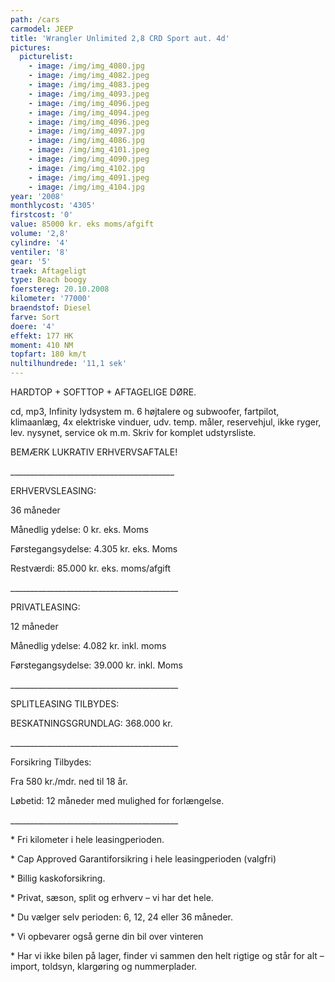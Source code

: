 ```yaml
---
path: /cars
carmodel: JEEP
title: 'Wrangler Unlimited 2,8 CRD Sport aut. 4d'
pictures:
  picturelist:
    - image: /img/img_4080.jpg
    - image: /img/img_4082.jpeg
    - image: /img/img_4083.jpeg
    - image: /img/img_4093.jpeg
    - image: /img/img_4096.jpeg
    - image: /img/img_4094.jpeg
    - image: /img/img_4096.jpeg
    - image: /img/img_4097.jpg
    - image: /img/img_4086.jpg
    - image: /img/img_4101.jpeg
    - image: /img/img_4090.jpeg
    - image: /img/img_4102.jpg
    - image: /img/img_4091.jpeg
    - image: /img/img_4104.jpg
year: '2008'
monthlycost: '4305'
firstcost: '0'
value: 85000 kr. eks moms/afgift
volume: '2,8'
cylindre: '4'
ventiler: '8'
gear: '5'
traek: Aftageligt
type: Beach boogy
foerstereg: 20.10.2008
kilometer: '77000'
braendstof: Diesel
farve: Sort
doere: '4'
effekt: 177 HK
moment: 410 NM
topfart: 180 km/t
nultilhundrede: '11,1 sek'
---
```

HARDTOP + SOFTTOP + AFTAGELIGE DØRE.

cd, mp3, Infinity lydsystem m. 6 højtalere og subwoofer, fartpilot, klimaanlæg, 4x elektriske vinduer, udv. temp. måler, reservehjul, ikke ryger, lev. nysynet, service ok m.m. Skriv for komplet udstyrsliste. 

BEMÆRK LUKRATIV ERHVERVSAFTALE!

\_\_\_\_\_\_\_\_\_\_\_\_\_\_\_\_\_\_\_\_\_\_\_\_\_\_\_\_\_\_\_\_\_\_\_\_\_\_\_\__

ERHVERVSLEASING:

36 måneder

Månedlig ydelse: 0 kr. eks. Moms 

Førstegangsydelse: 4.305 kr. eks. Moms

Restværdi: 85.000 kr. eks. moms/afgift

\_\_\_\_\_\_\_\_\_\_\_\_\_\_\_\_\_\_\_\_\_\_\_\_\_\_\_\_\_\_\_\_\_\_\_\_\_\_\_\_\_\_

PRIVATLEASING: 

12 måneder

Månedlig ydelse: 4.082 kr. inkl. moms

Førstegangsydelse: 39.000 kr. inkl. Moms

\_\_\_\_\_\_\_\_\_\_\_\_\_\_\_\_\_\_\_\_\_\_\_\_\_\_\_\_\_\_\_\_\_\_\_\_\_\_\_\_\_\_

SPLITLEASING TILBYDES:

BESKATNINGSGRUNDLAG: 368.000 kr. 

\_\_\_\_\_\_\_\_\_\_\_\_\_\_\_\_\_\_\_\_\_\_\_\_\_\_\_\_\_\_\_\_\_\_\_\_\_\_\_\_\_\_

Forsikring Tilbydes:

Fra 580 kr./mdr. ned til 18 år. 

Løbetid: 12 måneder med mulighed for forlængelse.

\_\_\_\_\_\_\_\_\_\_\_\_\_\_\_\_\_\_\_\_\_\_\_\_\_\_\_\_\_\_\_\_\_\_\_\_\_\_\_\_\_\_

\* Fri kilometer i hele leasingperioden.

\* Cap Approved Garantiforsikring i hele leasingperioden (valgfri)

\* Billig kaskoforsikring.

\* Privat, sæson, split og erhverv – vi har det hele.

\* Du vælger selv perioden: 6, 12, 24 eller 36 måneder.

\* Vi opbevarer også gerne din bil over vinteren

\* Har vi ikke bilen på lager, finder vi sammen den helt rigtige og står for alt – import, toldsyn, klargøring og nummerplader.
